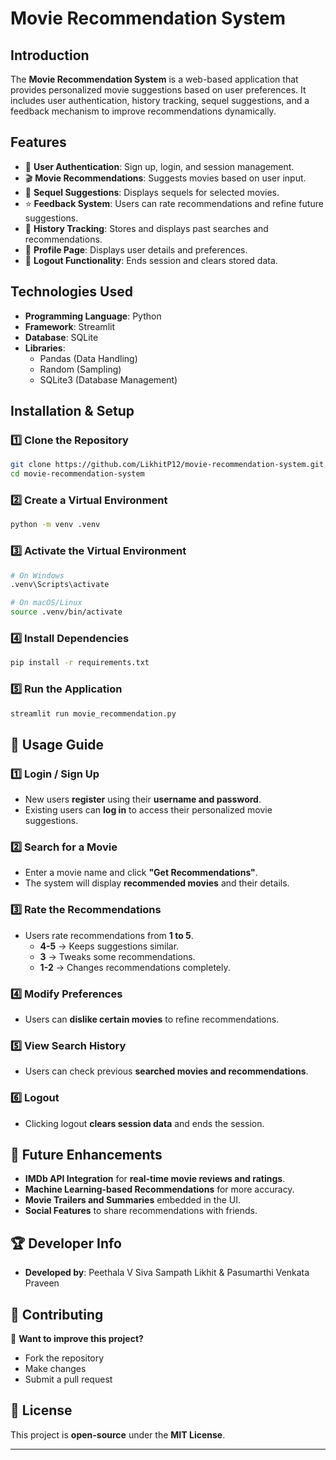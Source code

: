 # Movie Recommendation System

## Introduction
The **Movie Recommendation System** is a web-based application that provides personalized movie suggestions based on user preferences. It includes user authentication, history tracking, sequel suggestions, and a feedback mechanism to improve recommendations dynamically.

## Features
- 🔑 **User Authentication**: Sign up, login, and session management.
- 🎬 **Movie Recommendations**: Suggests movies based on user input.
- 🔄 **Sequel Suggestions**: Displays sequels for selected movies.
- ⭐ **Feedback System**: Users can rate recommendations and refine future suggestions.
- 📜 **History Tracking**: Stores and displays past searches and recommendations.
- 👤 **Profile Page**: Displays user details and preferences.
- 🚪 **Logout Functionality**: Ends session and clears stored data.

## Technologies Used
- **Programming Language**: Python
- **Framework**: Streamlit
- **Database**: SQLite
- **Libraries**:
  - Pandas (Data Handling)
  - Random (Sampling)
  - SQLite3 (Database Management)

## Installation & Setup
### **1️⃣ Clone the Repository**
```sh
git clone https://github.com/LikhitP12/movie-recommendation-system.git
cd movie-recommendation-system
```
### **2️⃣ Create a Virtual Environment**
```sh
python -m venv .venv
```
### **3️⃣ Activate the Virtual Environment**
```sh
# On Windows
.venv\Scripts\activate

# On macOS/Linux
source .venv/bin/activate
```
### **4️⃣ Install Dependencies**
```sh
pip install -r requirements.txt
```
### **5️⃣ Run the Application**
```sh
streamlit run movie_recommendation.py
```

## 🎯 Usage Guide
### **1️⃣ Login / Sign Up**
- New users **register** using their **username and password**.
- Existing users can **log in** to access their personalized movie suggestions.

### **2️⃣ Search for a Movie**
- Enter a movie name and click **"Get Recommendations"**.
- The system will display **recommended movies** and their details.

### **3️⃣ Rate the Recommendations**
- Users rate recommendations from **1 to 5**.
  - **4-5** → Keeps suggestions similar.
  - **3** → Tweaks some recommendations.
  - **1-2** → Changes recommendations completely.

### **4️⃣ Modify Preferences**
- Users can **dislike certain movies** to refine recommendations.

### **5️⃣ View Search History**
- Users can check previous **searched movies and recommendations**.

### **6️⃣ Logout**
- Clicking logout **clears session data** and ends the session.

## 📌 Future Enhancements
- **IMDb API Integration** for **real-time movie reviews and ratings**.
- **Machine Learning-based Recommendations** for more accuracy.
- **Movie Trailers and Summaries** embedded in the UI.
- **Social Features** to share recommendations with friends.

## 🏆 Developer Info
- **Developed by**: Peethala V Siva Sampath Likhit & Pasumarthi Venkata Praveen


## 🎉 Contributing
🚀 **Want to improve this project?**  
- Fork the repository  
- Make changes  
- Submit a pull request  

## 📜 License
This project is **open-source** under the **MIT License**.

---

